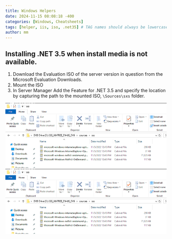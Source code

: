 ```yaml
---
title: Windows Helpers
date: 2024-11-15 08:08:18 -400
categories: [Windows, Cheatsheets]
tags: [helper, iis, iso, .net35] # TAG names should always be lowercase
author: mm
---
```

## Installing .NET 3.5 when install media is not available.

1. Download the Evaluation ISO of the server version in question from the Microsoft Evaluation Downloads.
2. Mount the ISO
3. In Server Manager Add the Feature for .NET 3.5 and specify the location by capturing the path to the mounted ISO, `\Sources\sxs` folder.

![Capture Path](/images/windows-helpers/NET35-1.png)
![Server Manager](/images/windows-helpers/NET35-1.png) 